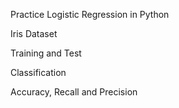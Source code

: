 Practice Logistic Regression in Python

Iris Dataset

Training and Test

Classification

Accuracy, Recall and Precision
